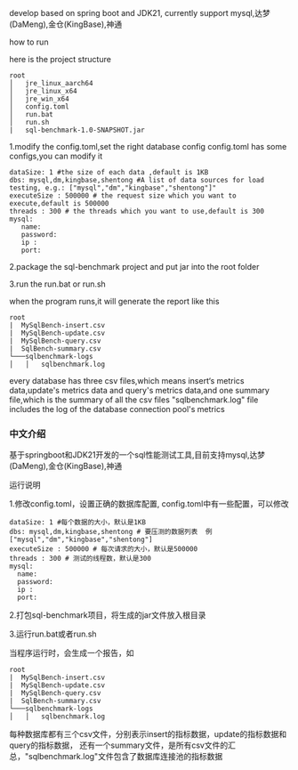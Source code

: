 develop based on spring boot and JDK21, currently support mysql,达梦(DaMeng),金仓(KingBase),神通

how to run 

here is the project structure
```
root
│   jre_linux_aarch64
│   jre_linux_x64    
│   jre_win_x64
│   config.toml
│   run.bat
│   run.sh
|   sql-benchmark-1.0-SNAPSHOT.jar
```
1.modify the config.toml,set the right database config
config.toml has some configs,you can modify it
```
dataSize: 1 #the size of each data ,default is 1KB
dbs: mysql,dm,kingbase,shentong #A list of data sources for load testing, e.g.: ["mysql","dm","kingbase","shentong"]"
executeSize : 500000 # the request size which you want to execute,default is 500000
threads : 300 # the threads which you want to use,default is 300
mysql:
   name:
   password:
   ip :
   port:   
```
2.package the sql-benchmark project and put jar into the root folder

3.run the run.bat or run.sh

when the program runs,it will generate the report like this
```
root
|  MySqlBench-insert.csv
|  MySqlBench-update.csv   
|  MySqlBench-query.csv
|  SqlBench-summary.csv
└───sqlbenchmark-logs
│   │   sqlbenchmark.log

```
every database has three csv files,which means insert‘s metrics data,update's metrics data
and query's metrics data,and one summary file,which is the summary of all the csv files
"sqlbenchmark.log" file includes the log of the database connection pool's metrics
### 中文介绍
 基于springboot和JDK21开发的一个sql性能测试工具,目前支持mysql,达梦(DaMeng),金仓(KingBase),神通

 运行说明

 1.修改config.toml，设置正确的数据库配置,
 config.toml中有一些配置，可以修改

 ```
 dataSize: 1 #每个数据的大小，默认是1KB
 dbs: mysql,dm,kingbase,shentong # 要压测的数据列表  例 ["mysql","dm","kingbase","shentong"]
 executeSize : 500000 # 每次请求的大小，默认是500000
 threads : 300 # 测试的线程数，默认是300
 mysql:
   name:
   password:
   ip :
   port:
   ```
 2.打包sql-benchmark项目，将生成的jar文件放入根目录

 3.运行run.bat或者run.sh
 
当程序运行时，会生成一个报告，如
```
root
|  MySqlBench-insert.csv
|  MySqlBench-update.csv   
|  MySqlBench-query.csv
|  SqlBench-summary.csv
└───sqlbenchmark-logs
│   │   sqlbenchmark.log

```
 每种数据库都有三个csv文件，分别表示insert的指标数据，update的指标数据和query的指标数据，
 还有一个summary文件，是所有csv文件的汇总，"sqlbenchmark.log"文件包含了数据库连接池的指标数据
    